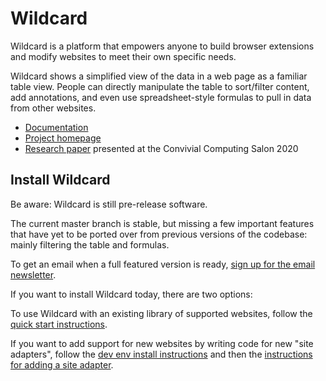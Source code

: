 # Wildcard

Wildcard is a platform that empowers anyone to build browser extensions and modify websites to meet their own specific needs.

Wildcard shows a simplified view of the data in a web page as a familiar table view. People can directly manipulate the table to sort/filter content, add annotations, and even use spreadsheet-style formulas to pull in data from other websites.

* [Documentation](https://geoffreylitt.github.io/wildcard)
* [Project homepage](https://www.geoffreylitt.com/wildcard/)
* [Research paper](https://www.geoffreylitt.com/wildcard/salon2020/) presented at the Convivial Computing Salon 2020

## Install Wildcard

Be aware: Wildcard is still pre-release software.

The current master branch is stable, but missing a few important features
that have yet to be ported over from previous versions of the codebase: mainly filtering the table and formulas.

To get an email when a full featured version is ready, [sign up for the email newsletter](https://tinyletter.com/wildcard-extension).

If you want to install Wildcard today, there are two options:

To use Wildcard with an existing library of supported websites, follow the [quick start instructions](https://geoffreylitt.github.io/wildcard/#/quickstart).

If you want to add support for new websites by writing code for new "site adapters", follow the [dev env install instructions](https://geoffreylitt.github.io/wildcard/#/devenv) and then the [instructions for adding a site adapter](https://geoffreylitt.github.io/wildcard/#/add-scraper).
